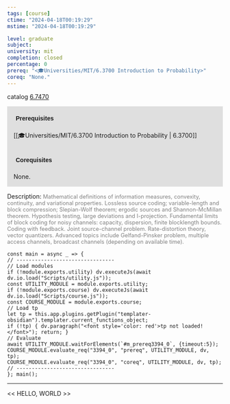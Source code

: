 ```yaml
---
tags: [course]
ctime: "2024-04-18T00:19:29"
mstime: "2024-04-18T00:19:29"

level: graduate
subject: 
university: mit
completion: closed
percentage: 0
prereq: "<🎓Universities/MIT/6.3700 Introduction to Probability>"
coreq: "None."
---
```


catalog [6.7470](http://student.mit.edu/catalog/m6c.html#6.7470)

<span style="display: block; padding: 15px; background-color: rgb(100, 100, 100, 0.2);"><font id="m_prereq3394_0" style="display: block; font-family: Arial, sans-serif; font-weight: bold; padding: 5px">Prerequisites</font><br><span id="prereq3394_0">[[🎓Universities/MIT/6.3700 Introduction to Probability | 6.3700]]</span></span>
<span style="display: block; padding: 15px; background-color: rgb(100, 100, 100, 0.2);"><font id="m_coreq3394_0" style="display: block; font-family: Arial, sans-serif; font-weight: bold; padding: 5px">Corequisites</font><br><span id="coreq3394_0">None.</span></span>

<font style="">Description:</font>
<font style="color: grey; font-size: 0.8rem;">Mathematical definitions of information measures, convexity, continuity, and variational properties. Lossless source coding; variable-length and block compression; Slepian-Wolf theorem; ergodic sources and Shannon-McMillan theorem. Hypothesis testing, large deviations and I-projection. Fundamental limits of block coding for noisy channels: capacity, dispersion, finite blocklength bounds. Coding with feedback. Joint source-channel problem. Rate-distortion theory, vector quantizers. Advanced topics include Gelfand-Pinsker problem, multiple access channels, broadcast channels (depending on available time).</font>

```dataviewjs
const main = async _ => {
// --------------------------------
// Load modules
if (!module.exports.utility) dv.executeJs(await dv.io.load("Scripts/utility.js"));
const UTILITY_MODULE = module.exports.utility;
if (!module.exports.course) dv.executeJs(await dv.io.load("Scripts/course.js"));
const COURSE_MODULE = module.exports.course;
// Load tp
let tp = this.app.plugins.getPlugin("templater-obsidian").templater.current_functions_object;
if (!tp) { dv.paragraph("<font style='color: red'>tp not loaded!</font>"); return; }
// Evaluate
await UTILITY_MODULE.waitForElements(`#m_prereq3394_0`, {timeout:5});
COURSE_MODULE.evaluate_req("3394_0", "prereq", UTILITY_MODULE, dv, tp);
COURSE_MODULE.evaluate_req("3394_0", "coreq", UTILITY_MODULE, dv, tp);
// --------------------------------
}; main();
```

---

<< HELLO, WORLD >>
